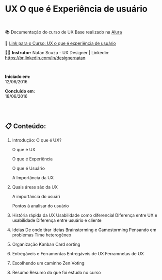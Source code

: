 # UX O que é Experiência de usuário

<br>

📚 Documentação do curso de UX Base realizado na [Alura](https://www.alura.com.br) 

🔗 [Link para o Curso: UX o que é experiência de usuário](https://www.alura.com.br/curso-online-ux-base) 

👨‍🏫  **Instrutor:** Natan Souza - UX Designer | Linkedin: https://br.linkedin.com/in/designernatan

<br>

**Iniciado em:**<br> 12/06/2016

**Concluído em:**<br> 18/06/2016

## 

<br>

## 📋 Conteúdo: 

1. Introdução: O que é UX?

    O que é UX
  
    O que é Experiência
  
    O que é Usuário 
  
    A Importância da UX
    

2. Quais áreas são da UX
    
    A importância do usuári
    
    Pontos à analisar do usuário

3. História rápida da UX
  Usabilidade como diferencial
  Diferença entre UX e usabilidade
  Diferença entre usuário e cliente

4. Ideias
  De onde tirar ideias
  Brainstorming e Gamestorming
  Pensando em problemas
  Time heterogêneo

5. Organização
  Kanban
  Card sorting 

6. Entregáveis e Ferramentas
  Entregáveis de UX 
  Ferramnetas de UX

6. Escolhendo um caminho
  Zen Voting

7. Resumo 
  Resumo do que foi estudo no curso

